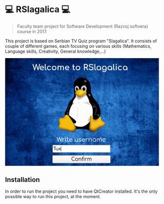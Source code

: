 # :computer: RSlagalica :computer:
> Faculty team project for Software Development (Razvoj softvera) course in 2017.

This project is based on Serbian TV Quiz program "Slagalica". It consists of couple of different games, each focusing on various skills (Mathematics, Language skills, Creativity, General knowledge,...)

![RSlagalicaGame](https://github.com/CaneLP/rslagalica/blob/master/RSlagalica/resources/images/screenshots/screenshots.gif)

## Installation

In order to run the project you need to have QtCreator installed. It's the only possible way to run this project, at the moment.

